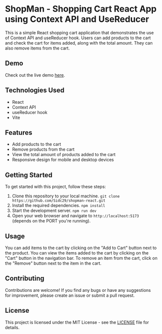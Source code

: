 # ShopMan - Shopping Cart React App using Context API and UseReducer

This is a simple React shopping cart application that demonstrates the use of Context API and useReducer hook. Users can add products to the cart and check the cart for items added, along with the total amount. They can also remove items from the cart.

## Demo

Check out the live demo [here](https://shopman.vercel.app/).

## Technologies Used

- React
- Context API
- useReducer hook
- Vite

## Features

- Add products to the cart
- Remove products from the cart
- View the total amount of products added to the cart
- Responsive design for mobile and desktop devices

## Getting Started

To get started with this project, follow these steps:

1. Clone this repository to your local machine. `git clone https://github.com/Sidc29/shopman-react.git`
2. Install the required dependencies. `npm install`
3. Start the development server. `npm run dev`
4. Open your web browser and navigate to `http://localhost:5173` (depends on the PORT you're running).

## Usage

You can add items to the cart by clicking on the "Add to Cart" button next to the product. You can view the items added to the cart by clicking on the "Cart" button in the navigation bar. To remove an item from the cart, click on the "Remove" button next to the item in the cart.

## Contributing

Contributions are welcome! If you find any bugs or have any suggestions for improvement, please create an issue or submit a pull request.

## License

This project is licensed under the MIT License - see the [LICENSE](LICENSE) file for details.
